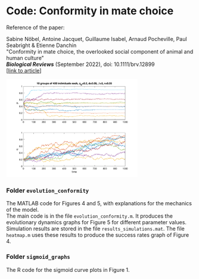 # Code: Conformity in mate choice

Reference of the paper:

Sabine Nöbel, Antoine Jacquet, Guillaume Isabel, Arnaud Pocheville, Paul Seabright & Etienne Danchin  
"Conformity in mate choice, the overlooked social component of animal and human culture"  
<i>**Biological Reviews**</i> (September 2022), doi: 10.1111/brv.12899  
[[link to article](https://doi.org/10.1111/brv.12899)]


<img title="" alt="" width="70%" height="auto" src="evolution_conformity/Figs/randmatch q0.2 d0.05 b5.00  r0.05.png">



### Folder `evolution_conformity`

The MATLAB code for Figures 4 and 5, with explanations for the mechanics of the model.  
The main code is in the file `evolution_conformity.m`. It produces the evolutionary dynamics graphs for Figure 5 for different parameter values. 
Simulation results are stored in the file `results_simulations.mat`. 
The file `heatmap.m` uses these results to produce the success rates graph of Figure 4.


### Folder `sigmoid_graphs`
The R code for the sigmoid curve plots in Figure 1.



